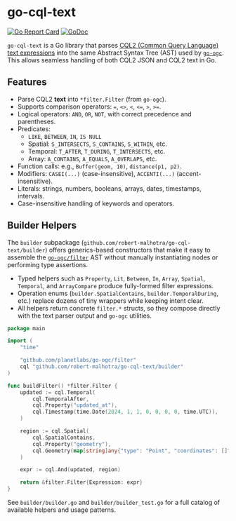 # go-cql-text

[![Go Report Card](https://goreportcard.com/badge/github.com/robert-malhotra/go-cql-text)](https://goreportcard.com/report/github.com/robert-malhotra/go-cql-text)
[![GoDoc](https://godoc.org/github.com/robert-malhotra/go-cql-text/text?status.svg)](https://godoc.org/github.com/robert-malhotra/go-cql-text/text)

`go-cql-text` is a Go library that parses [CQL2 (Common Query Language) text expressions](https://www.ogc.org/standards/cql2/) into the same Abstract Syntax Tree (AST) used by [`go-ogc`](https://github.com/planetlabs/go-ogc).  
This allows seamless handling of both CQL2 JSON and CQL2 text in Go.

## Features

- Parse CQL2 **text** into `*filter.Filter` (from `go-ogc`).
- Supports comparison operators: `=`, `<>`, `<`, `<=`, `>`, `>=`.
- Logical operators: `AND`, `OR`, `NOT`, with correct precedence and parentheses.
- Predicates:
  - `LIKE`, `BETWEEN`, `IN`, `IS NULL`
  - Spatial: `S_INTERSECTS`, `S_CONTAINS`, `S_WITHIN`, etc.
  - Temporal: `T_AFTER`, `T_DURING`, `T_INTERSECTS`, etc.
  - Array: `A_CONTAINS`, `A_EQUALS`, `A_OVERLAPS`, etc.
- Function calls: e.g., `Buffer(geom, 10)`, `distance(p1, p2)`.
- Modifiers: `CASEI(...)` (case-insensitive), `ACCENTI(...)` (accent-insensitive).
- Literals: strings, numbers, booleans, arrays, dates, timestamps, intervals.
- Case-insensitive handling of keywords and operators.

## Builder Helpers

The `builder` subpackage (`github.com/robert-malhotra/go-cql-text/builder`) offers
generics-based constructors that make it easy to assemble the
[`go-ogc/filter`](https://github.com/planetlabs/go-ogc/tree/main/filter) AST without
manually instantiating nodes or performing type assertions.

- Typed helpers such as `Property`, `Lit`, `Between`, `In`, `Array`, `Spatial`,
  `Temporal`, and `ArrayCompare` produce fully-formed filter expressions.
- Operation enums (`builder.SpatialContains`, `builder.TemporalDuring`, etc.)
  replace dozens of tiny wrappers while keeping intent clear.
- All helpers return concrete `filter.*` structs, so they compose directly with
  the text parser output and `go-ogc` utilities.

```go
package main

import (
	"time"

	"github.com/planetlabs/go-ogc/filter"
	cql "github.com/robert-malhotra/go-cql-text/builder"
)

func buildFilter() *filter.Filter {
	updated := cql.Temporal(
		cql.TemporalAfter,
		cql.Property("updated_at"),
		cql.Timestamp(time.Date(2024, 1, 1, 0, 0, 0, 0, time.UTC)),
	)

	region := cql.Spatial(
		cql.SpatialContains,
		cql.Property("geometry"),
		cql.Geometry(map[string]any{"type": "Point", "coordinates": []float64{-122.4, 37.8}}),
	)

	expr := cql.And(updated, region)

	return &filter.Filter{Expression: expr}
}
```

See `builder/builder.go` and `builder/builder_test.go` for a full catalog of
available helpers and usage patterns.
